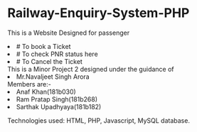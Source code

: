 # Railway-Enquiry-System-PHP
This is a Website Designed for passenger
        <li># To book a Ticket</li>
        <li># To check PNR status here</li>
        <li># To Cancel the Ticket</li>
        This is a Minor Project 2 designed under the guidance of
        <li> Mr.Navaljeet Singh Arora</li>
        Members are:-
        <li> Anaf Khan(181b030)</li>
        <li> Ram Pratap Singh(181b268)</li>
        <li> Sarthak Upadhyaya(181b182)</li>

Technologies used: HTML, PHP, Javascript, MySQL database.
